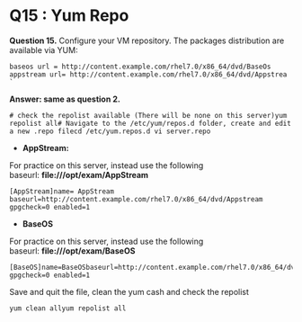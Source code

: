 Q15 : Yum Repo
==============


**Question 15.** Configure your VM repository. The packages distribution are available via YUM:

```
baseos url = http://content.example.com/rhel7.0/x86_64/dvd/BaseOs  appstream url= http://content.example.com/rhel7.0/x86_64/dvd/Appstrea   `
```

**Answer: same as question 2.**

```
# check the repolist available (There will be none on this server)yum repolist all# Navigate to the /etc/yum/repos.d folder, create and edit a new .repo filecd /etc/yum.repos.d vi server.repo
```

*   **AppStream:**
    

For practice on this server, instead use the following baseurl: **file:///opt/exam/AppStream**

```
[AppStream]name= AppStream baseurl=http://content.example.com/rhel7.0/x86_64/dvd/Appstream gpgcheck=0 enabled=1
```
*   **BaseOS**
    

For practice on this server, instead use the following baseurl: **file:///opt/exam/BaseOS**

```
[BaseOS]name=BaseOSbaseurl=http://content.example.com/rhel7.0/x86_64/dvd/BaseOs gpgcheck=0 enabled=1   
```
Save and quit the file, clean the yum cash and check the repolist

```
yum clean allyum repolist all
```
